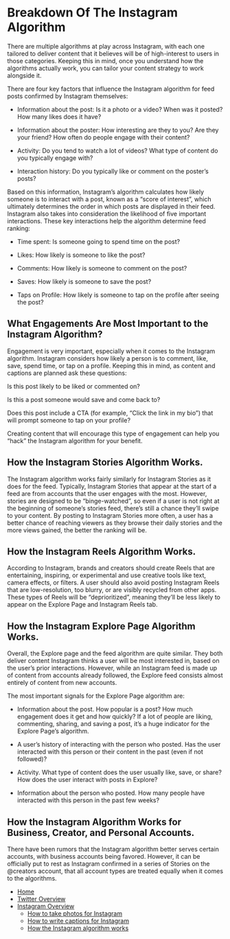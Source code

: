 # Breakdown Of The Instagram Algorithm


There are multiple algorithms at play across Instagram, with each one tailored to deliver content that it believes will be of high-interest to users in those categories. Keeping this in mind, once you understand how the algorithms actually work, you can tailor your content strategy to work alongside it.

There are four key factors that influence the Instagram algorithm for feed posts confirmed by Instagram themselves:

- Information about the post: Is it a photo or a video? When was it posted? How many likes does it have?

- Information about the poster: How interesting are they to you? Are they your friend? How often do people engage with their content?

- Activity: Do you tend to watch a lot of videos? What type of content do you typically engage with?

- Interaction history: Do you typically like or comment on the poster’s posts?

Based on this information, Instagram’s algorithm calculates how likely someone is to interact with a post, known as a “score of interest”, which ultimately determines the order in which posts are displayed in their feed. Instagram also takes into consideration the likelihood of five important interactions. These key interactions help the algorithm determine feed ranking:

- Time spent: Is someone going to spend time on the post?

- Likes: How likely is someone to like the post?

- Comments: How likely is someone to comment on the post?

- Saves: How likely is someone to save the post?

- Taps on Profile: How likely is someone to tap on the profile after seeing the post?



## What Engagements Are Most Important to the Instagram Algorithm?

Engagement is very important, especially when it comes to the Instagram algorithm.  Instagram considers how likely a person is to comment, like, save, spend time, or tap on a profile. Keeping this in mind, as content and captions are planned ask these questions:

Is this post likely to be liked or commented on?

Is this a post someone would save and come back to?

Does this post include a CTA (for example, “Click the link in my bio”) that will prompt someone to tap on your profile?

Creating content that will encourage this type of engagement can help you “hack” the Instagram algorithm for your benefit.

## How the Instagram Stories Algorithm Works.

The Instagram algorithm works fairly similarly for Instagram Stories as it does for the feed. Typically, Instagram Stories that appear at the start of a feed are from accounts that the user engages with the most. However, stories are designed to be “binge-watched”, so even if a user is not right at the beginning of someone’s stories feed, there’s still a chance they’ll swipe to your content. By posting to Instagram Stories more often, a user has a better chance of reaching viewers as they browse their daily stories and the more views gained, the better the ranking will be.

## How the Instagram Reels Algorithm Works.

According to Instagram, brands and creators should create Reels that are entertaining, inspiring, or experimental and use creative tools like text, camera effects, or filters. A user should also avoid posting Instagram Reels that are low-resolution, too blurry, or are visibly recycled from other apps. These types of Reels will be “deprioritized”, meaning they’ll be less likely to appear on the Explore Page and Instagram Reels tab.





## How the Instagram Explore Page Algorithm Works.

Overall, the Explore page and the feed algorithm are quite similar. They both deliver content Instagram thinks a user will be most interested in, based on the user’s prior interactions. However, while an Instagram feed is made up of content from accounts already followed, the Explore feed consists almost entirely of content from new accounts.

The most important signals for the Explore Page algorithm are:

- Information about the post. How popular is a post? How much engagement does it get and how quickly? If a lot of people are liking, commenting, sharing, and saving a post, it’s a huge indicator for the Explore Page’s algorithm.

- A user’s history of interacting with the person who posted. Has the user interacted with this person or their content in the past (even if not followed)?

- Activity. What type of content does the user usually like, save, or share? How does the user interact with posts in Explore?

- Information about the person who posted. How many people have interacted with this person in the past few weeks?

## How the Instagram Algorithm Works for Business, Creator, and Personal Accounts.

There have been rumors that the Instagram algorithm better serves certain accounts, with business accounts being favored. However, it can be officially put to rest as Instagram confirmed in a series of Stories on the @creators account, that all account types are treated equally when it comes to the algorithms.

- [Home](./README.md)
- [Twitter Overview](./twitter-overview.md)
- [Instagram Overview](./instagram-overview.md)
  - [How to take photos for Instagram](./take-pics-for-insta.md)
  - [How to write captions for Instagram](./write-captions-for-insta.md)
  - [How the Instagram algorithm works](./algorithm-insta.md)
